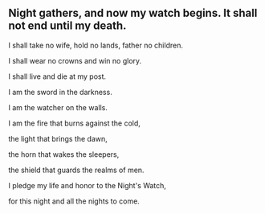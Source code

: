 ## Night gathers, and now my watch begins. It shall not end until my death.

I shall take no wife, hold no lands, father no children.

I shall wear no crowns and win no glory.

I shall live and die at my post.

I am the sword in the darkness.

I am the watcher on the walls.

I am the fire that burns against the cold,

the light that brings the dawn,

the horn that wakes the sleepers,

the shield that guards the realms of men.

I pledge my life and honor to the Night's Watch,

for this night and all the nights to come.
